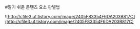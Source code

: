 #알기 쉬운 콘텐츠 요소 판별법

![http://cfile3.uf.tistory.com/image/2405F83354F6DA203B817C](http://cfile3.uf.tistory.com/image/2405F83354F6DA203B817C)
